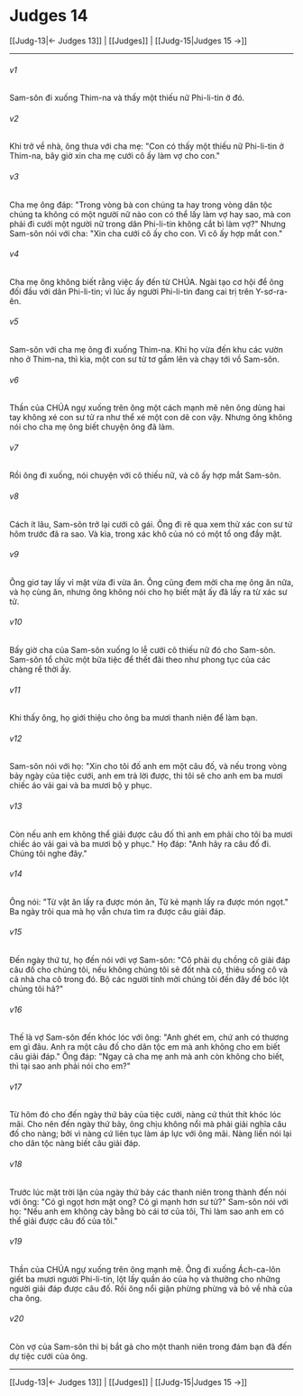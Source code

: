# Judges 14

[[Judg-13|← Judges 13]] | [[Judges]] | [[Judg-15|Judges 15 →]]
***



###### v1 
Sam-sôn đi xuống Thim-na và thấy một thiếu nữ Phi-li-tin ở đó. 

###### v2 
Khi trở về nhà, ông thưa với cha mẹ: "Con có thấy một thiếu nữ Phi-li-tin ở Thim-na, bây giờ xin cha mẹ cưới cô ấy làm vợ cho con." 

###### v3 
Cha mẹ ông đáp: "Trong vòng bà con chúng ta hay trong vòng dân tộc chúng ta không có một người nữ nào con có thể lấy làm vợ hay sao, mà con phải đi cưới một người nữ trong dân Phi-li-tin không cắt bì làm vợ?" Nhưng Sam-sôn nói với cha: "Xin cha cưới cô ấy cho con. Vì cô ấy hợp mắt con." 

###### v4 
Cha mẹ ông không biết rằng việc ấy đến từ CHÚA. Ngài tạo cơ hội để ông đối đầu với dân Phi-li-tin; vì lúc ấy người Phi-li-tin đang cai trị trên Y-sơ-ra-ên. 

###### v5 
Sam-sôn với cha mẹ ông đi xuống Thim-na. Khi họ vừa đến khu các vườn nho ở Thim-na, thì kìa, một con sư tử tơ gầm lên và chạy tới vồ Sam-sôn. 

###### v6 
Thần của CHÚA ngự xuống trên ông một cách mạnh mẽ nên ông dùng hai tay không xé con sư tử ra như thể xé một con dê con vậy. Nhưng ông không nói cho cha mẹ ông biết chuyện ông đã làm. 

###### v7 
Rồi ông đi xuống, nói chuyện với cô thiếu nữ, và cô ấy hợp mắt Sam-sôn. 

###### v8 
Cách ít lâu, Sam-sôn trở lại cưới cô gái. Ông đi rẽ qua xem thử xác con sư tử hôm trước đã ra sao. Và kìa, trong xác khô của nó có một tổ ong đầy mật. 

###### v9 
Ông giơ tay lấy vỉ mật vừa đi vừa ăn. Ông cũng đem mời cha mẹ ông ăn nữa, và họ cùng ăn, nhưng ông không nói cho họ biết mật ấy đã lấy ra từ xác sư tử. 

###### v10 
Bấy giờ cha của Sam-sôn xuống lo lễ cưới cô thiếu nữ đó cho Sam-sôn. Sam-sôn tổ chức một bữa tiệc để thết đãi theo như phong tục của các chàng rể thời ấy. 

###### v11 
Khi thấy ông, họ giới thiệu cho ông ba mươi thanh niên để làm bạn. 

###### v12 
Sam-sôn nói với họ: "Xin cho tôi đố anh em một câu đố, và nếu trong vòng bảy ngày của tiệc cưới, anh em trả lời được, thì tôi sẽ cho anh em ba mươi chiếc áo vải gai và ba mươi bộ y phục. 

###### v13 
Còn nếu anh em không thể giải được câu đố thì anh em phải cho tôi ba mươi chiếc áo vải gai và ba mươi bộ y phục." Họ đáp: "Anh hãy ra câu đố đi. Chúng tôi nghe đây." 

###### v14 
Ông nói: "Từ vật ăn lấy ra được món ăn, Từ kẻ mạnh lấy ra được món ngọt." Ba ngày trôi qua mà họ vẫn chưa tìm ra được câu giải đáp. 

###### v15 
Đến ngày thứ tư, họ đến nói với vợ Sam-sôn: "Cô phải dụ chồng cô giải đáp câu đố cho chúng tôi, nếu không chúng tôi sẽ đốt nhà cô, thiêu sống cô và cả nhà cha cô trong đó. Bộ các người tính mời chúng tôi đến đây để bóc lột chúng tôi hả?" 

###### v16 
Thế là vợ Sam-sôn đến khóc lóc với ông: "Anh ghét em, chứ anh có thương em gì đâu. Anh ra một câu đố cho dân tộc em mà anh không cho em biết câu giải đáp." Ông đáp: "Ngay cả cha mẹ anh mà anh còn không cho biết, thì tại sao anh phải nói cho em?" 

###### v17 
Từ hôm đó cho đến ngày thứ bảy của tiệc cưới, nàng cứ thút thít khóc lóc mãi. Cho nên đến ngày thứ bảy, ông chịu không nổi mà phải giải nghĩa câu đố cho nàng; bởi vì nàng cứ liên tục làm áp lực với ông mãi. Nàng liền nói lại cho dân tộc nàng biết câu giải đáp. 

###### v18 
Trước lúc mặt trời lặn của ngày thứ bảy các thanh niên trong thành đến nói với ông: "Có gì ngọt hơn mật ong? Có gì mạnh hơn sư tử?" Sam-sôn nói với họ: "Nếu anh em không cày bằng bò cái tơ của tôi, Thì làm sao anh em có thể giải được câu đố của tôi." 

###### v19 
Thần của CHÚA ngự xuống trên ông mạnh mẽ. Ông đi xuống Ách-ca-lôn giết ba mươi người Phi-li-tin, lột lấy quần áo của họ và thưởng cho những người giải đáp được câu đố. Rồi ông nổi giận phừng phừng và bỏ về nhà của cha ông. 

###### v20 
Còn vợ của Sam-sôn thì bị bắt gả cho một thanh niên trong đám bạn đã đến dự tiệc cưới của ông.

***
[[Judg-13|← Judges 13]] | [[Judges]] | [[Judg-15|Judges 15 →]]
